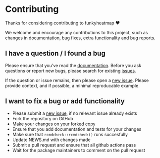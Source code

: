 # Contributing

Thanks for considering contributing to funkyheatmap ❤️

We welcome and encourage any contributions to this project, such as changes in documentation, bug fixes, extra functionality and bug reports.

## I have a question / I found a bug
Please ensure that you've read the [documentation](https://funkyheatmap.github.io/funkyheatmap/index.html).
Before you ask questions or report new bugs, please search for existing [issues](https://github.com/funkyheatmap/funkyheatmap/issues).

If the question or issue remains, then please open a [new issue](https://github.com/funkyheatmap/funkyheatmap/issues/new).
Please provide context, and if possible, a minimal reproducable example.

## I want to fix a bug or add functionality

- Please submit a [new issue](https://github.com/funkyheatmap/funkyheatmap/issues/new), if no relevant issue already exists
- Fork the repository on GitHub
- Make your changes on your forked copy
- Ensure that you add documentation and tests for your changes
- Make sure that `rcmdcheck::rcmdcheck()` runs succesfully
- Update NEWS.md with changes made
- Submit a pull request and ensure that all github actions pass
- Wait for the package maintainers to comment on the pull request


